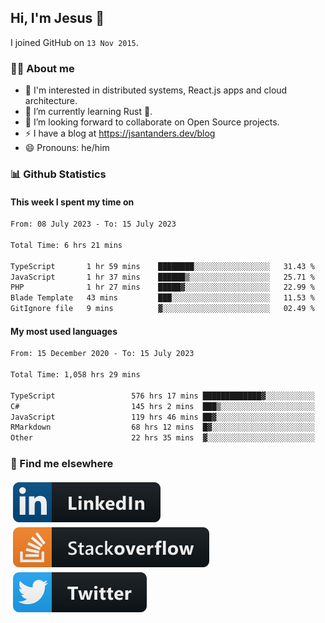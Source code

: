 ## Hi, I'm Jesus 👋

I joined GitHub on `13 Nov 2015`.

<!-- Talking about you -->

### 👨‍💻 About me

- 👦 I'm interested in distributed systems, React.js apps and cloud architecture.
- 🌱 I’m currently learning Rust 🦀.
- 👯 I’m looking forward to collaborate on Open Source projects.
- ⚡️ I have a blog at <https://jsantanders.dev/blog>
- 😄 Pronouns: he/him

### 📊 Github Statistics

#### This week I spent my time on

<!--START_SECTION:weekly-->

```txt
From: 08 July 2023 - To: 15 July 2023

Total Time: 6 hrs 21 mins

TypeScript       1 hr 59 mins    ████████░░░░░░░░░░░░░░░░░   31.43 %
JavaScript       1 hr 37 mins    ██████▒░░░░░░░░░░░░░░░░░░   25.71 %
PHP              1 hr 27 mins    █████▓░░░░░░░░░░░░░░░░░░░   22.99 %
Blade Template   43 mins         ███░░░░░░░░░░░░░░░░░░░░░░   11.53 %
GitIgnore file   9 mins          ▓░░░░░░░░░░░░░░░░░░░░░░░░   02.49 %
```

<!--END_SECTION:weekly-->

#### My most used languages

<!--START_SECTION:alltime-->

```txt
From: 15 December 2020 - To: 15 July 2023

Total Time: 1,058 hrs 29 mins

TypeScript                 576 hrs 17 mins █████████████▓░░░░░░░░░░░   54.45 %
C#                         145 hrs 2 mins  ███▒░░░░░░░░░░░░░░░░░░░░░   13.70 %
JavaScript                 119 hrs 46 mins ██▓░░░░░░░░░░░░░░░░░░░░░░   11.32 %
RMarkdown                  68 hrs 12 mins  █▓░░░░░░░░░░░░░░░░░░░░░░░   06.44 %
Other                      22 hrs 35 mins  ▓░░░░░░░░░░░░░░░░░░░░░░░░   02.13 %
```

<!--END_SECTION:alltime-->

### 📢 Find me elsewhere

<p>
  <a target="_blank" href="https://linkedin.com/in/jsantanders">
    <img src="https://github.com/jsantanders/jsantanders/blob/master/img/linkedin.svg" alt="LinkedIn" style="vertical-align:top; margin:4px">
  </a>
  
  <a target="_blank" href="https://stackoverflow.com/users/7318331/jesus-santander">
    <img src="https://github.com/jsantanders/jsantanders/blob/master/img/stackoverflow.svg" alt="StackOverflow" style="vertical-align:top; margin:4px">
  </a>
  
  <a target="_blank" href="http://twitter.com/jsantanders">
    <img src="https://github.com/jsantanders/jsantanders/blob/master/img/twitter.svg" alt="Twitter" style="vertical-align:top; margin:4px">
  </a>
</p>

